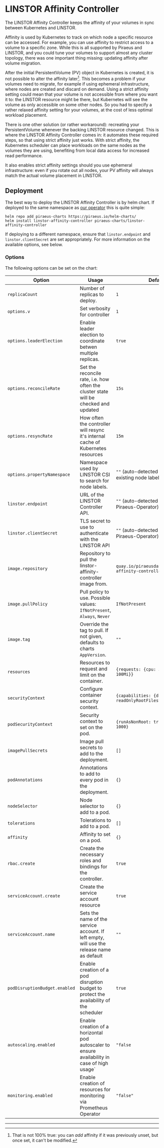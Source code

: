 # LINSTOR Affinity Controller

The LINSTOR Affinity Controller keeps the affinity of your volumes in sync between Kubernetes and LINSTOR.

Affinity is used by Kubernetes to track on which node a specific resource can be accessed. For example, you can use
affinity to restrict access to a volume to a specific zone. While this is all supported by Piraeus and LINSTOR, and you
could tune your volumes to support almost any cluster topology, there was one important thing missing: updating affinity
after volume migration.

After the initial PersistentVolume (PV) object in Kubernetes is created, it is not possible to alter the affinity
later[^1]. This becomes a problem if your volumes need to migrate, for example if using ephemeral infrastructure, where
nodes are created and discard on demand. Using a strict affinity setting could mean that your volume is not accessible
from where you want it to: the LINSTOR resource might be there, but Kubernetes will see the volume as only accessible on
some other nodes. So you had to specify a rather relaxed affinity setting for your volumes, at the cost of less optimal
workload placement.

There is one other solution (or rather workaround): recreating your PersistentVolume whenever the backing LINSTOR
resource changed. This is where the LINSTOR Affinity Controller comes in: it automates these required steps, so that
using strict affinity just works. With strict affinity, the Kubernetes scheduler can place workloads on the same nodes
as the volumes they are using, benefiting from local data access for increased read performance.

It also enables strict affinity settings should you use ephemeral infrastructure: even if you rotate out all nodes,
your PV affinity will always match the actual volume placement in LINSTOR.

## Deployment

The best way to deploy the LINSTOR Affinity Controller is by helm chart. If deployed to the same namespace
as [our operator](https://github.com/piraeusdatastore/piraeus-operator) this is quite simple:

```
helm repo add piraeus-charts https://piraeus.io/helm-charts/
helm install linstor-affinity-controller piraeus-charts/linstor-affinity-controller
```

If deploying to a different namespace, ensure that `linstor.endpoint` and `linstor.clientSecret` are set appropriately.
For more information on the available options, see below.

### Options

The following options can be set on the chart:

| Option                        | Usage                                                                                        | Default                                                       |
|-------------------------------|----------------------------------------------------------------------------------------------|---------------------------------------------------------------|
| `replicaCount`                | Number of replicas to deploy.                                                                | `1`                                                           |
| `options.v`                   | Set verbosity for controller                                                                 | `1`                                                           |
| `options.leaderElection`      | Enable leader election to coordinate betwen multiple replicas.                               | `true`                                                        |
| `options.reconcileRate`       | Set the reconcile rate, i.e. how often the cluster state will be checked and updated         | `15s`                                                         |
| `options.resyncRate`          | How often the controller will resync it's internal cache of Kubernetes resources             | `15m`                                                         |
| `options.propertyNamespace`   | Namespace used by LINSTOR CSI to search for node labels.                                     | `""` (auto-detected based on existing node labels on startup) |
| `linstor.endpoint`            | URL of the LINSTOR Controller API.                                                           | `""` (auto-detected when using Piraeus-Operator)              |
| `linstor.clientSecret`        | TLS secret to use to authenticate with the LINSTOR API                                       | `""` (auto-detected when using Piraeus-Operator)              |
| `image.repository`            | Repository to pull the linstor-affinity-controller image from.                               | `quay.io/piraeusdatastore/linstor-affinity-controller`        |
| `image.pullPolicy`            | Pull policy to use. Possible values: `IfNotPresent`, `Always`, `Never`                       | `IfNotPresent`                                                |
| `image.tag`                   | Override the tag to pull. If not given, defaults to charts `AppVersion`.                     | `""`                                                          |
| `resources`                   | Resources to request and limit on the container.                                             | `{requests: {cpu: 50m, mem: 100Mi}}`                          |
| `securityContext`             | Configure container security context.                                                        | `{capabilities: {drop: [ALL]}, readOnlyRootFilesystem: true}` |
| `podSecurityContext`          | Security context to set on the pod.                                                          | `{runAsNonRoot: true, runAsUser: 1000}`                       |
| `imagePullSecrets`            | Image pull secrets to add to the deployment.                                                 | `[]`                                                          |
| `podAnnotations`              | Annotations to add to every pod in the deployment.                                           | `{}`                                                          |
| `nodeSelector`                | Node selector to add to a pod.                                                               | `{}`                                                          |
| `tolerations`                 | Tolerations to add to a pod.                                                                 | `[]`                                                          |
| `affinity`                    | Affinity to set on a pod.                                                                    | `{}`                                                          |
| `rbac.create`                 | Create the necessary roles and bindings for the controller.                                  | `true`                                                        |
| `serviceAccount.create`       | Create the service account resource                                                          | `true`                                                        |
| `serviceAccount.name`         | Sets the name of the service account. If left empty, will use the release name as default    | `""`                                                          |
| `podDisruptionBudget.enabled` | Enable creation of a pod disruption budget to protect the availability of the scheduler      | `true`                                                        |
| `autoscaling.enabled`         | Enable creation of a horizontal pod autoscaler to ensure availability in case of high usage` | `"false`                                                      |
| `monitoring.enabled`          | Enable creation of resources for monitoring via Prometheus Operator                          | `"false"`                                                     |

***

[^1]: That is not 100% true: you can _add_ affinity if it was previously unset, but once set, it can't be modified.

